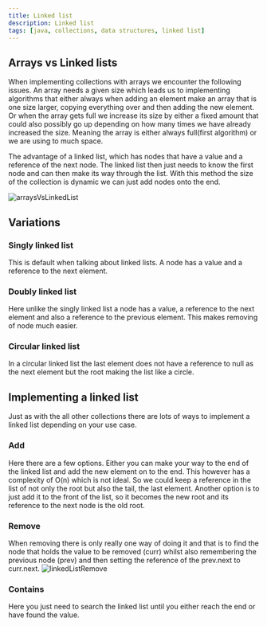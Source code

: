 ```yaml
---
title: Linked list
description: Linked list
tags: [java, collections, data structures, linked list]
---
```


## Arrays vs Linked lists

When implementing collections with arrays we encounter the following issues. An array needs a given size which leads us to implementing algorithms that either always when adding an element make an array that is one size larger, copying everything over and then adding the new element. Or when the array gets full we increase its size by either a fixed amount that could also possibly go up depending on how many times we have already increased the size. Meaning the array is either always full(first algorithm) or we are using to much space.

The advantage of a linked list, which has nodes that have a value and a reference of the next node. The linked list then just needs to know the first node and can then make its way through the list. With this method the size of the collection is dynamic we can just add nodes onto the end.

![arraysVsLinkedList](/img/programming/arraysVsLinkedList.png)

## Variations

### Singly linked list

This is default when talking about linked lists. A node has a value and a reference to the next element.

### Doubly linked list

Here unlike the singly linked list a node has a value, a reference to the next element and also a reference to the previous element. This makes removing of node much easier.

### Circular linked list

In a circular linked list the last element does not have a reference to null as the next element but the root making the list like a circle.

## Implementing a linked list

Just as with the all other collections there are lots of ways to implement a linked list depending on your use case.

### Add

Here there are a few options. Either you can make your way to the end of the linked list and add the new element on to the end. This however has a complexity of O(n) which is not ideal. So we could keep a reference in the list of not only the root but also the tail, the last element. Another option is to just add it to the front of the list, so it becomes the new root and its reference to the next node is the old root.

### Remove

When removing there is only really one way of doing it and that is to find the node that holds the value to be removed (curr) whilst also remembering the previous node (prev) and then setting the reference of the prev.next to curr.next.
![linkedListRemove](/img/programming/linkedListRemove.png)

### Contains

Here you just need to search the linked list until you either reach the end or have found the value.
